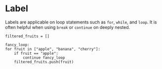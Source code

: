 # Label

Labels are applicable on loop statements such as `for`, `while`, and `loop`. It is often helpful when using `break` or `continue` on deeply nested.

```stick
filtered_fruits = []

fancy_loop:
for fruit in ["apple", "banana", "cherry"]:
    if fruit == "apple":
        continue fancy_loop
    filtered_fruits.push(fruit)
```
